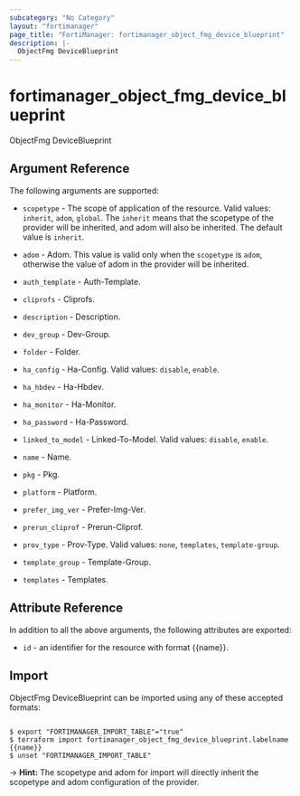 ```yaml
---
subcategory: "No Category"
layout: "fortimanager"
page_title: "FortiManager: fortimanager_object_fmg_device_blueprint"
description: |-
  ObjectFmg DeviceBlueprint
---
```


# fortimanager_object_fmg_device_blueprint
ObjectFmg DeviceBlueprint

## Argument Reference


The following arguments are supported:

* `scopetype` - The scope of application of the resource. Valid values: `inherit`, `adom`, `global`. The `inherit` means that the scopetype of the provider will be inherited, and adom will also be inherited. The default value is `inherit`.
* `adom` - Adom. This value is valid only when the `scopetype` is `adom`, otherwise the value of adom in the provider will be inherited.

* `auth_template` - Auth-Template.
* `cliprofs` - Cliprofs.
* `description` - Description.
* `dev_group` - Dev-Group.
* `folder` - Folder.
* `ha_config` - Ha-Config. Valid values: `disable`, `enable`.

* `ha_hbdev` - Ha-Hbdev.
* `ha_monitor` - Ha-Monitor.
* `ha_password` - Ha-Password.
* `linked_to_model` - Linked-To-Model. Valid values: `disable`, `enable`.

* `name` - Name.
* `pkg` - Pkg.
* `platform` - Platform.
* `prefer_img_ver` - Prefer-Img-Ver.
* `prerun_cliprof` - Prerun-Cliprof.
* `prov_type` - Prov-Type. Valid values: `none`, `templates`, `template-group`.

* `template_group` - Template-Group.
* `templates` - Templates.


## Attribute Reference

In addition to all the above arguments, the following attributes are exported:
* `id` - an identifier for the resource with format {{name}}.

## Import

ObjectFmg DeviceBlueprint can be imported using any of these accepted formats:
```

$ export "FORTIMANAGER_IMPORT_TABLE"="true"
$ terraform import fortimanager_object_fmg_device_blueprint.labelname {{name}}
$ unset "FORTIMANAGER_IMPORT_TABLE"
```
-> **Hint:** The scopetype and adom for import will directly inherit the scopetype and adom configuration of the provider.
